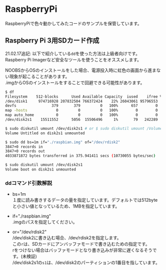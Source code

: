# RaspberryPi
RaspberryPiで色々動かしてみたコードのサンプルを保管しています。

## Raspberry Pi 3用SDカード作成 #
21.02.17追記: 以下で紹介している`dd`を使った方法は上級者向けです。
Raspberry Pi Imagerなど安全なツールを使うことをオススメします。

NOOBSからOSのインストールをした場合、電源投入時に虹色の画面から進まない現象が起こることがあります。  
.imgからOSのインストールをすることで回避できる可能性があります。

```sh
$ df
Filesystem    512-blocks      Used Available Capacity  iused    ifree %iused  Mounted on
/dev/disk1     974716928 207832504 766372424    22% 26043061 95796553   21%   /
devfs                379       379         0   100%      657        0  100%   /dev
map -hosts             0         0         0   100%        0        0  100%   /net
map auto_home          0         0         0   100%        0        0  100%   /home
/dev/disk2s1    15511552      5056  15506496     1%       79   242289    0%   /Volumes/Untitled

$ sudo diskutil umount /dev/disk2s1 # or $ sudo diskutil umount /Volumes/Untitled
Volume Untitled on disk2s1 unmounted

$ sudo dd bs=1m if="./raspbian.img" of="/dev/rdisk2"
3847+0 records in
3847+0 records out
4033871872 bytes transferred in 375.941411 secs (10730055 bytes/sec)

$ sudo diskutil umount /dev/disk2s1
Volume boot on disk2s1 unmounted
```

### ddコマンド引数解説 ###
- bs=1m  
  １度に読み書きするデータの量を指定しています。デフォルトでは512byteと小さい値となっているため、1MBを指定しています。  

- if="./raspbian.img"  
  .imgのパスを指定してください。

- or="/dev/rdisk2"  
  /dev/disk2に書き込む場合、/dev/rdisk2を指定します。  
  この`r`は、SDカードにアンバッファモードで書き込むための指定です。  
  rをつけない場合はバッファモードとなり書き込みが非常に遅くなるそうです。(未検証)  
  /dev/disk2s1の`s1`は、/dev/disk2のパーティションの1番目を指しています。  
